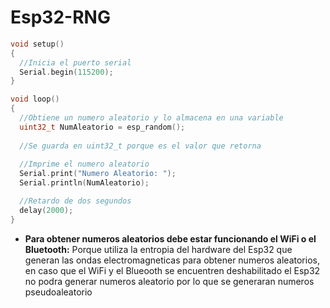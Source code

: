# Esp32-RNG

```c++
void setup()
{
  //Inicia el puerto serial
  Serial.begin(115200);
}

void loop()
{
  //Obtiene un numero aleatorio y lo almacena en una variable
  uint32_t NumAleatorio = esp_random(); 
  
  //Se guarda en uint32_t porque es el valor que retorna
  
  //Imprime el numero aleatorio
  Serial.print("Numero Aleatorio: ");
  Serial.println(NumAleatorio);

  //Retardo de dos segundos
  delay(2000);
}
```
* **Para obtener numeros aleatorios debe estar funcionando el WiFi o el Bluetooth:** Porque utiliza la entropia del hardware del Esp32 que generan las ondas electromagneticas para obtener numeros aleatorios, en caso que el WiFi y el Blueooth se encuentren deshabilitado el Esp32 no podra generar numeros aleatorio por lo que se generaran numeros pseudoaleatorio 
  
